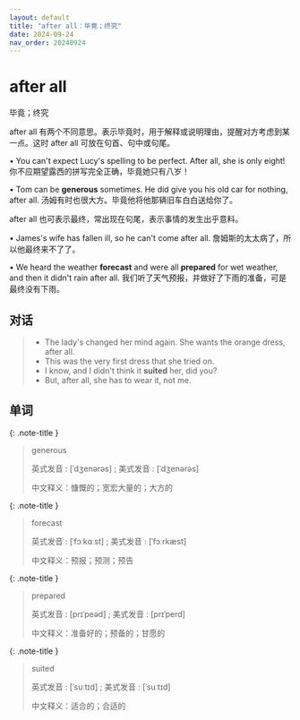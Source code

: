 ```yaml
---
layout: default
title: "after all：毕竟；终究"
date: 2024-09-24
nav_order: 20240924
---
```


# after all

毕竟；终究

after all 有两个不同意思。表示毕竟时，用于解释或说明理由，提醒对方考虑到某一点。这时 after all 可放在句首、句中或句尾。

• You can't expect Lucy's spelling to be perfect. After all, she is only eight!
你不应期望露西的拼写完全正确，毕竟她只有八岁！

• Tom can be **generous** sometimes. He did give you his old car for nothing, after all.
汤姆有时也很大方。毕竟他将他那辆旧车白白送给你了。

after all 也可表示最终，常出现在句尾，表示事情的发生出乎意料。

• James's wife has fallen ill, so he can't come after all.
詹姆斯的太太病了，所以他最终来不了了。

• We heard the weather **forecast** and were all **prepared** for wet weather, and then it didn't rain after all.
我们听了天气预报，并做好了下雨的准备，可是最终没有下雨。

## 对话

> - The lady's changed her mind again. She wants the orange dress, after all.
> - This was the very first dress that she tried on.
> - I know, and I didn't think it **suited** her, did you?
> - But, after all, she has to wear it, not me.

## 单词

{: .note-title }
> generous
>
> 英式发音 : [ˈdʒenərəs] ; 美式发音 : [ˈdʒenərəs]
>
> 中文释义：慷慨的；宽宏大量的；大方的

{: .note-title }
> forecast
>
> 英式发音 : [ˈfɔːkɑːst] ; 美式发音 : [ˈfɔːrkæst]
>
> 中文释义：预报；预测；预告

{: .note-title }
> prepared
>
> 英式发音 : [prɪˈpeəd] ; 美式发音 : [prɪˈperd]
>
> 中文释义：准备好的；预备的；甘愿的

{: .note-title }
> suited
>
> 英式发音 : [ˈsuːtɪd] ; 美式发音 : [ˈsuːtɪd]
>
> 中文释义：适合的；合适的
